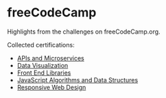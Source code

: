 # freeCodeCamp
Highlights from the challenges on freeCodeCamp.org.

Collected certifications:

- [APIs and Microservices](https://www.freecodecamp.org/certification/gusleak/apis-and-microservices)
- [Data Visualization](https://www.freecodecamp.org/certification/gusleak/data-visualization)
- [Front End Libraries](https://www.freecodecamp.org/certification/gusleak/front-end-libraries)
- [JavaScript Algorithms and Data Structures](https://www.freecodecamp.org/certification/gusleak/javascript-algorithms-and-data-structures)
- [Responsive Web Design](https://www.freecodecamp.org/certification/gusleak/responsive-web-design)
